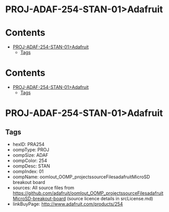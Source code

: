 
PROJ-ADAF-254-STAN-01>Adafruit
==============================

Contents
========

* [PROJ-ADAF-254-STAN-01>Adafruit](#proj-adaf-254-stan-01adafruit)
	* [Tags](#tags)

Contents
========

* [PROJ-ADAF-254-STAN-01>Adafruit](#proj-adaf-254-stan-01adafruit)
	* [Tags](#tags)

# PROJ-ADAF-254-STAN-01>Adafruit

## Tags

- hexID: PRA254
- oompType: PROJ
- oompSize: ADAF
- oompColor: 254
- oompDesc: STAN
- oompIndex: 01
- oompName: oomlout_OOMP_projectssourceFilesadafruitMicroSD breakout board
- sources: All source files from https://github.com/adafruit/oomlout_OOMP_projectssourceFilesadafruitMicroSD-breakout-board (source licence details in srcLicense.md)
- linkBuyPage: http://www.adafruit.com/products/254
